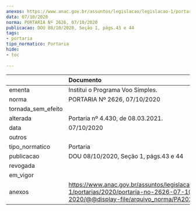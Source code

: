 ```yaml
---
anexos: https://www.anac.gov.br/assuntos/legislacao/legislacao-1/portarias/2020/portaria-no-2626-07-10-2020/@@display-file/arquivo_norma/PA2020-2626.pdf
data: 07/10/2020
norma: PORTARIA Nº 2626, 07/10/2020
publicacao: DOU 08/10/2020, Seção 1, págs.43 e 44
tags:
- portaria
tipo_normatico: Portaria
hide: 
- toc 
 
---
```


|                    | Documento                                                                                                                                        |
|:-------------------|:-------------------------------------------------------------------------------------------------------------------------------------------------|
| ementa             | Institui o Programa Voo Simples.                                                                                                                 |
| norma              | PORTARIA Nº 2626, 07/10/2020                                                                                                                     |
| tornada_sem_efeito |                                                                                                                                                  |
| alterada           | Portaria nº 4.430, de 08.03.2021.                                                                                                                |
| data               | 07/10/2020                                                                                                                                       |
| outros             |                                                                                                                                                  |
| tipo_normatico     | Portaria                                                                                                                                         |
| publicacao         | DOU 08/10/2020, Seção 1, págs.43 e 44                                                                                                            |
| revogada           |                                                                                                                                                  |
| em_vigor           |                                                                                                                                                  |
| anexos             | https://www.anac.gov.br/assuntos/legislacao/legislacao-1/portarias/2020/portaria-no-2626-07-10-2020/@@display-file/arquivo_norma/PA2020-2626.pdf |